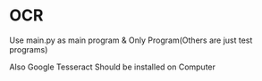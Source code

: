 # OCR
 
Use main.py as main program & Only Program(Others are just test programs)

Also Google Tesseract Should be installed on Computer